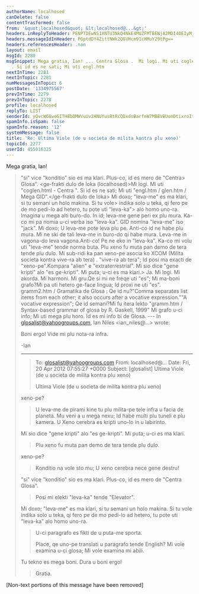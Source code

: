 ```yaml
---
authorName: localhosed
canDelete: false
contentTrasformed: false
from: '&quot;localhosed&quot; &lt;localhosed@...&gt;'
headers.inReplyToHeader: PENPTDEwNS1XNTU3NkQ4NkE4MUZFMTBENjA2MDI4OEIyMjBAcGh4LmdibD4=
headers.messageIdInHeader: PGptdDY4ZittNWk2QGVHcm91cHMuY29tPg==
headers.referencesHeader: .nan
layout: email
msgId: 2280
msgSnippet: Mega gratia, Ian! ... Centra Glosa .  Mi logi. Mi uti coglen.html - Centra
  . Si id es ne sati; Mi uti engl.htm
nextInTime: 2281
nextInTopic: 2281
numMessagesInTopic: 6
postDate: '1334975567'
prevInTime: 2279
prevInTopic: 2278
profile: localhosed
replyTo: LIST
senderId: yQvcW68woGITH8bOMWVuUv2HNUYusRtRcQDxdoBarfnW7MB8V8UomDtixroItkk3Utjmq-cmZoKF9PSf-2mAWWPxij66Dw0_kr0
spamInfo.isSpam: false
spamInfo.reason: '12'
systemMessage: false
title: 'Re: Ultima Viole (de u societa de milita kontra plu xeno)'
topicId: 2277
userId: 455016325
---
```


Mega gratia, Ian!
> <ian> "si" vice "konditio" sio es ma klari. Plus-co, id es mero de
"Centra> Glosa". </ian>
<ge-frakti dulo de loka (localhosed)>Mi logi. Mi uti "coglen.html -
Centra ". Si id es ne sati; Mi uti "engl.htm / glen.htm / Mega
GID".</ge-frakti dulo de loka>
> <ian> Mi doxo; "leva-me" es ma klari, si tu semani un holo makina. Si
tu vole> indika solo u teka, qi fero pe de mo pedi-lo ad hetero, tu pote
uti "leva-ka"> alo homo uno-ra. </ian>
<GFDL> Imagina u mega alti buro-do. In id; leva-me gene peri ex plu
mura. Ka-co mi pa nomia u-ci verba iso "leva-ka". GID nomina "leva-me"
iso "jack". Mi doxo; U leva-me pote leva plu pe. Anti-co id ne habe plu
mura. Mi ne ski de tali leva-me in buro-do qi habe mura. Leva-me in
vagona-do leva vagona.Anti-co! Pe ne eko in "leva-ka". Ka-co mi volu uti
"leva-me" tende norma buta. </GFDL>
> Plu xeno fu muta pan demo de tera tende plu dulo.
<GFDL> Mi sub-ridi ka pan xeno-pe asocia ko XCOM (Milita societa kontra
vive-ra ab tera) . "vive-ra ab tera"; Id posi ma exacti de
"xeno-pe".Kompara "alien" e "extraterrestrial". </GFDL>
> <ian> Mi sio dice "gene kripti" alo "es ge-kripti". Mi puta; u-ci es
ma klari.> </ian>
<GFDL>Ja. Mi logi. Mi akorda. Mi harmoni. Mi gru.Qe si mi ne freqe uti
"es"; Mi ma-boni grafo?Mi pa uti hetero ge-face lingua; Id proxi ne uti
"es".
gramm2.htm / Gramatika de Glosa : Qe id nu?"Comma separates list items
from each other; it also occurs after a vocative expression.""A vocative
expression"; Qe id semani?Mi fu itera lekto "gramm.htm / Syntax-based
grammar of glosa by R. Gaskell, 1999"
Mi grafo u-ci info; Mi uti mega plu horo. Id es mi info bi de
Glosa.</GFDL>
--- In glosalist@yahoogroups.com, Ian Niles <ian_niles@...> wrote:
>
>
> Boni ergo!  Vide mi plu nota-ra infra.
>
>
>
> -Ian
>
> ________________________________
> > To: glosalist@yahoogroups.com
> > From: localhosed@...
> > Date: Fri, 20 Apr 2012 07:55:27 +0000
> > Subject: [glosalist] Ultima Viole (de u societa de milita kontra plu
xeno)
> >
> >
> >
> > Ultima Viole (de u societa de milita kontra plu xeno)
>
>
>
> <ian> xeno-pe? </ian>
>
>
> >
> > U leva-me de pirami kine tu plu milita-pe tele infra u facia de
planeta.
> > Mu veni a u mega nexu; Id habe multi plu tuneli e plu kamera.
> > U Xeno cerebra es kripti uno-lo in u labirinto.
>
>
>
> <ian> Mi sio dice "gene kripti" alo "es ge-kripti".  Mi puta; u-ci es
ma klari. </ian>
>
>
> > Plu xeno fu muta pan demo de tera tende plu dulo.
>
>
>
> <ian> xeno-pe? </ian>
>
>
> > Konditio na vole sto mu; U xeno cerebra nece gene destru!
>
>
>
> <ian> "si" vice "konditio" sio es ma klari.  Plus-co, id es mero de
"Centra Glosa". </ian>
>
>
> >
> > Posi mi elekti "leva-ka" tende "Elevator".
>
>
>
> <ian> Mi doxo; "leva-me" es ma klari, si tu semani un holo makina.  Si
tu vole indika solo u teka, qi fero pe de mo pedi-lo ad hetero, tu pote
uti "leva-ka" alo homo uno-ra. </ian>
>
>
> >
> > U-ci paragrafo es fikti de u puta-me sporta.
> >
> > Place, qe uno-pe translati u paragrafo tende English?
> > Mi vole examina u-ci glosa; Mi vole examina mi abili.
>
>
>
> <ian> Tu tekno es mega boni.  Dura u boni ergo! </ian>
>
>
> >
> > Gratia.
> >
> >
> >
>



[Non-text portions of this message have been removed]


